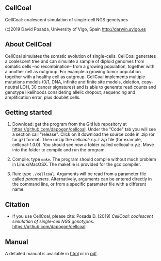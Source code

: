 ## CellCoal
CellCoal: coalescent simulation of single-cell NGS genotypes 

(c)2019 David Posada, University of Vigo, Spain <http://darwin.uvigo.es>

## About CellCoal
CellCoal simulates the somatic evolution of single-cells. CellCoal generates a coalescent tree and can simulate a sample of diploid genomes from somatic cells –no recombination– from a growing population, together with a another cell as outgroup. For example a growing tumor population together with a healthy cell as outgroup. CellCoal implements multiple mutations models (0/1, DNA, infinite and finite site models, deletion, copy-neutral LOH, 30 cancer signatures) and is able to generate read counts and genotype likelihoods considering allelic dropout, sequencing and amplification error, plus doublet cells.

## Getting started

1. Download: get the program from the GitHub repository at <https://github.com/dapogon/cellcoal>. Under the "Code" tab you will see a section call "release". Click on it download the source code in .zip (or tar.gz) format. Then unzip the *cellcoal-x.y.z.zip* file (for example, cellcoal-1.0.0). You should see now a folder called cellcoal-x.y.z. Move into the folder to compile and run the program.

2. Compile: type `make`. The program should compile without much problem in Linux/MacOSX. The makefile is provided for the gcc compiler.

3. Run: type `./cellcoal`. Arguments will be read from a parameter file called *parameters*. Alternatively, arguments can be entered directly in the command line, or from a specific parameter file with a different name.


## Citation

- If you use CellCoal, please cite: Posada D. (2019) *CellCoal: coalescent simulation of single-cell NGS genotypes*. <https://github.com/dapogon/cellcoal>

## Manual
A detailed manual is available in <a href="https://dapogon.github.io/cellcoal/" target="_blank">html</a> or in <a href="https://dapogon.github.io/cellcoal/cellcoal.manual.v1.pdf" target="_blank">pdf</a>.
